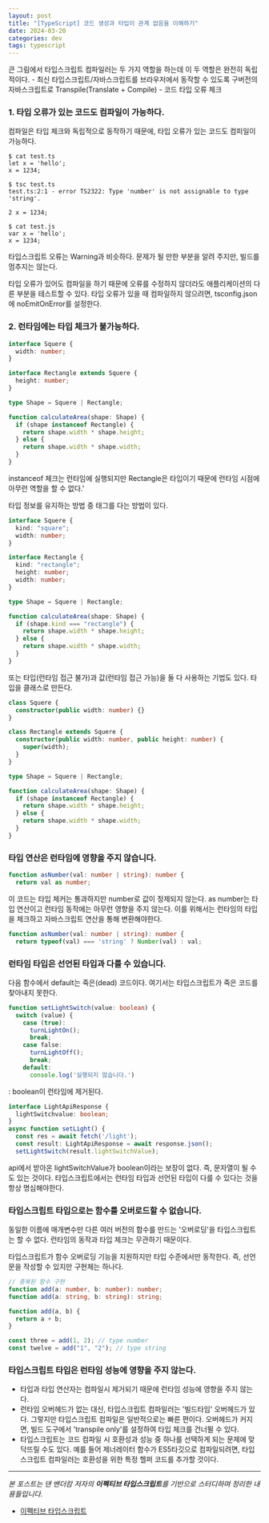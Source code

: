 ```yaml
---
layout: post
title: "[TypeScript] 코드 생성과 타입이 관계 없음을 이해하기"
date: 2024-03-20
categories: dev
tags: typescript
---
```


큰 그림에서 타입스크립트 컴파일러는 두 가지 역할을 하는데 이 두 역할은 완전히 독립적이다. - 최신 타입스크립트/자바스크립트를 브라우저에서 동작할 수 있도록 구버전의 자바스크립트로 Transpile(Translate + Compile) - 코드 타입 오류 체크

### 1. 타입 오류가 있는 코드도 컴파일이 가능하다.

컴파일은 타입 체크와 독립적으로 동작하기 때문에, 타입 오류가 있는 코드도 컴피일이 가능하다.

```shell
$ cat test.ts
let x = 'hello';
x = 1234;

$ tsc test.ts
test.ts:2:1 - error TS2322: Type 'number' is not assignable to type 'string'.

2 x = 1234;

$ cat test.js
var x = 'hello';
x = 1234;
```

타입스크립트 오류는 Warning과 비슷하다. 문제가 될 만한 부분을 알려 주지만, 빌드를 멈추지는 않는다.

타입 오류가 있어도 컴파일을 하기 때문에 오류를 수정하지 않더라도 애플리케이션의 다른 부분을 테스트할 수 있다.
타입 오류가 있을 때 컴파일하지 않으려면, tsconfig.json에 noEmitOnError를 설정한다.

### 2. 런타임에는 타입 체크가 불가능하다.

```typescript
interface Squere {
  width: number;
}

interface Rectangle extends Squere {
  height: number;
}

type Shape = Squere | Rectangle;

function calculateArea(shape: Shape) {
  if (shape instanceof Rectangle) {
    return shape.width * shape.height;
  } else {
    return shape.width * shape.width;
  }
}
```

instanceof 체크는 런타임에 실행되지만 Rectangle은 타입이기 때문에 런타임 시점에 아무런 역할을 할 수 없다.'

타입 정보를 유지하는 방법 중 태그를 다는 방법이 있다.

```typescript
interface Squere {
  kind: "square";
  width: number;
}

interface Rectangle {
  kind: "rectangle";
  height: number;
  width: number;
}

type Shape = Squere | Rectangle;

function calculateArea(shape: Shape) {
  if (shape.kind === "rectangle") {
    return shape.width * shape.height;
  } else {
    return shape.width * shape.width;
  }
}
```

또는 타입(런타임 접근 불가)과 값(런타임 접근 가능)을 둘 다 사용하는 기법도 있다. 타입을 클래스로 만든다.

```typescript
class Squere {
  constructor(public width: number) {}
}

class Rectangle extends Squere {
  constructor(public width: number, public height: number) {
    super(width);
  }
}

type Shape = Squere | Rectangle;

function calculateArea(shape: Shape) {
  if (shape instanceof Rectangle) {
    return shape.width * shape.height;
  } else {
    return shape.width * shape.width;
  }
}
```

### 타입 연산은 런타임에 영향을 주지 않습니다.

```typescript
function asNumber(val: number | string): number {
  return val as number;
```

이 코드는 타입 체커는 통과하지만 number로 값이 정제되지 않는다. as number는 타입 연산이고 런타임 동작에는 아무런 영향을 주지 않는다. 이를 위해서는 런타임의 타입을 체크하고 자바스크립트 연산을 통해 변환해야한다.

```typescript
function asNumber(val: number | string): number {
  return typeof(val) === 'string' ? Number(val) : val;
```

### 런타임 타입은 선언된 타입과 다를 수 있습니다.

다음 함수에서 default는 죽은(dead) 코드이다. 여기서는 타입스크립트가 죽은 코드를 찾아내지 못한다.

```typescript
function setLightSwitch(value: boolean) {
  switch (value) {
    case (true):
      turnLightOn();
      break;
    case false:
      turnLightOff();
      break;
    default:
      console.log('실행되지 않습니다.')
```

: boolean이 런타임에 제거된다.

```typescript
interface LightApiResponse {
  lightSwitchvalue: boolean;
}
async function setLight() {
  const res = await fetch('/light');
  const result: LightApiResponse = await response.json();
  setLightSwitch(result.lightSwitchValue);
```

api에서 받아온 lightSwitchValue가 boolean이라는 보장이 없다. 즉, 문자열이 될 수도 있는 것이다.
타입스크립트에서는 런타임 타입과 선언된 타입이 다를 수 있다는 것을 항상 명심해야한다.

### 타입스크립트 타입으로는 함수를 오버로드할 수 없습니다.

동일한 이름에 매개변수만 다른 여러 버전의 함수를 만드는 '오버로딩'을 타입스크립트는 할 수 없다. 런타임의 동작과 타입 체크는 무관하기 때문이다.

타입스크립트가 함수 오버로딩 기능을 지원하지만 타입 수준에서만 동작한다. 즉, 선언문을 작성할 수 있지만 구현체는 하나다.

```typescript
// 중복된 함수 구현
function add(a: number, b: number): number;
function add(a: string, b: string): string;

function add(a, b) {
  return a + b;
}

const three = add(1, 2); // type number
const twelve = add("1", "2"); // type string
```

### 타입스크립트 타입은 런타임 성능에 영향을 주지 않는다.

- 타입과 타입 연산자는 컴파일시 제거되기 때문에 런타임 성능에 영향을 주지 않는다.
- 런타임 오버헤드가 없는 대신, 타입스크립트 컴파일러는 '빌드타임' 오버헤드가 있다. 그렇지만 타입스크립트 컴파일은 일반적으로는 빠른 편이다. 오버헤드가 커지면, 빌드 도구에서 'transpile only'를 설정하여 타입 체크를 건너뛸 수 있다.
- 타입스크립트는 코드 컴파일 시 호환성과 성능 중 하나를 선택하게 되는 문제에 맞닥뜨릴 수도 있다. 예를 들어 제너레이터 함수가 ES5타깃으로 컴파일되려면, 타입스크립트 컴파일러는 호환성을 위한 특정 헬퍼 코드를 추가할 것이다.

---

_본 포스트는 댄 밴더캄 저자의 **이펙티브 타입스크립트**를 기반으로 스터디하며 정리한 내용들입니다._

- [이펙티브 타입스크립트](https://product.kyobobook.co.kr/detail/S000001033114)
